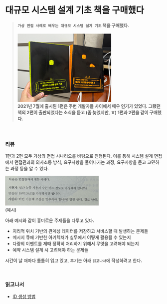 # 대규모 시스템 설계 기초 책을 구매했다

> #### `가상 면접 사례로 배우는 대규모 시스템 설계 기초` 책을 구매했다.<br><br><img src="../image/img_33.png" width="300px" height="auto"><br>2021년 7월에 출시된 1편은 주변 개발자들 사이에서 매우 인기가 있었다. 그랬던 책의 2편이 출판되었다는 소식을 듣고 (좀 늦었지만, ㅎ) 1편과 2편을 같이 구매했다.  

<br>

### 리뷰

1편과 2편 모두 가상의 면접 시나리오를 바탕으로 진행된다. 이를 통해 시스템 설계 면접에서 면접관과의 의사소통 방식, 요구사항을 풀어나가는 과정, 요구사항을 듣고 고민하는 과정 등을 알 수 있다.

<img src="../image/img_34.png" width="300px" height="auto"><br>(예시)

아래 예시와 같이 흥미로운 주제들을 다루고 있다.

- 지리적 위치 기반의 관계성 데이터를 저장하고 서비스할 때 발생하는 문제들
- 메시지 큐에 기반한 아키텍처가 실무에서 어떻게 활용될 수 있는지
- 다량의 이벤트를 제때 정확히 처리하기 위해서 무엇을 고려해야 되는지
- 예약 시스템 설계 시 고려해야 하는 문제들

시간이 날 때마다 틈틈히 읽고 있고, 후기는 아래 `읽고나서`에 작성하려고 한다.

<br>

### 읽고나서

- [ID 생성 방법](2024.08.08%20-%20ID%20생성%20방법.md)